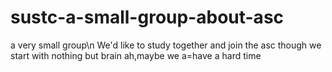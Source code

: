# sustc-a-small-group-about-asc
a very small group\n
  We'd like to study together and join the asc though we start with nothing but brain ah,maybe we a=have a hard time
